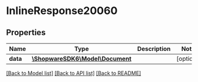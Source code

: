 # InlineResponse20060

## Properties
Name | Type | Description | Notes
------------ | ------------- | ------------- | -------------
**data** | [**\ShopwareSDK6\Model\Document**](Document.md) |  | [optional] 

[[Back to Model list]](../../README.md#documentation-for-models) [[Back to API list]](../../README.md#documentation-for-api-endpoints) [[Back to README]](../../README.md)


